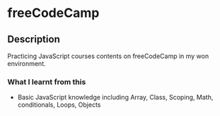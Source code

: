 # freeCodeCamp

## Description

Practicing JavaScript courses contents on freeCodeCamp in my won environment.

### What I learnt from this 

- Basic JavaScript knowledge including Array, Class, Scoping, Math, conditionals, Loops, Objects
